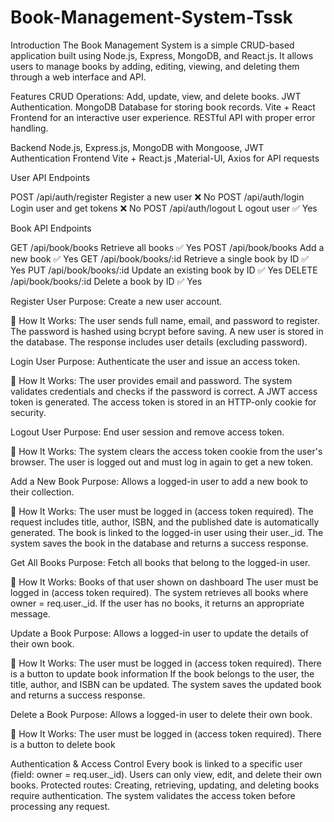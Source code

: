 # Book-Management-System-Tssk


 Introduction
The Book Management System is a simple CRUD-based application built using Node.js, Express, MongoDB, and React.js. It allows users to manage books by adding, editing, viewing, and deleting them through a web interface and API.


 Features
 CRUD Operations: Add, update, view, and delete books.
 JWT Authentication.
 MongoDB Database for storing book records.
 Vite + React Frontend for an interactive user experience.
 RESTful API with proper error handling.


Backend
Node.js, Express.js, MongoDB with Mongoose, JWT Authentication 
Frontend
Vite + React.js ,Material-UI, Axios for API requests


User API Endpoints

POST	/api/auth/register	 Register a new user	      ❌ No
POST	/api/auth/login	     Login user and get tokens	❌ No
POST	/api/auth/logout	   L ogout user	              ✅ Yes


Book API Endpoints

GET	     /api/book/books	         Retrieve all books	              ✅ Yes
POST	   /api/book/books	         Add a new book	                   ✅ Yes
GET	     /api/book/books/:id	     Retrieve a single book by ID	    ✅ Yes
PUT	     /api/book/books/:id	     Update an existing book by ID	   ✅ Yes
DELETE	 /api/book/books/:id	     Delete a book by ID	              ✅ Yes



Register User 
Purpose: Create a new user account.

🔹 How It Works:
The user sends full name, email, and password to register.
The password is hashed using bcrypt before saving.
A new user is stored in the database.
The response includes user details (excluding password).


Login User 
Purpose: Authenticate the user and issue an access token.

🔹 How It Works:
The user provides email and password.
The system validates credentials and checks if the password is correct.
A JWT access token is generated.
The access token is stored in an HTTP-only cookie for security.


 Logout User 
 Purpose: End user session and remove access token.

🔹 How It Works:
The system clears the access token cookie from the user's browser.
The user is logged out and must log in again to get a new token.



Add a New Book 
Purpose: Allows a logged-in user to add a new book to their collection.

🔹 How It Works:
The user must be logged in (access token required).
The request includes title, author, ISBN, and the published date is automatically generated.
The book is linked to the logged-in user using their user._id.
The system saves the book in the database and returns a success response.


Get All Books 
Purpose: Fetch all books that belong to the logged-in user.

🔹 How It Works:
Books of that user shown on dashboard 
The user must be logged in (access token required).
The system retrieves all books where owner = req.user._id.
If the user has no books, it returns an appropriate message.


Update a Book 
Purpose: Allows a logged-in user to update the details of their own book.

🔹 How It Works:
The user must be logged in (access token required).
There is a button to update book information
If the book belongs to the user, the title, author, and ISBN can be updated.
The system saves the updated book and returns a success response.


Delete a Book 
Purpose: Allows a logged-in user to delete their own book.

🔹 How It Works:
The user must be logged in (access token required).
There is a button to delete book


 Authentication & Access Control
Every book is linked to a specific user (field: owner = req.user._id).
Users can only view, edit, and delete their own books.
Protected routes:
Creating, retrieving, updating, and deleting books require authentication.
The system validates the access token before processing any request.
